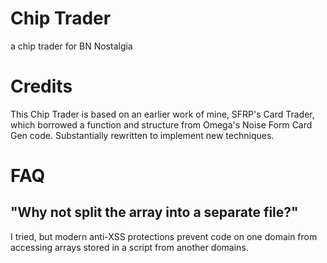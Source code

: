 # Chip Trader
a chip trader for BN Nostalgia

# Credits
This Chip Trader is based on an earlier work of mine, SFRP's Card Trader, which borrowed a function and structure from Omega's Noise Form Card Gen code. Substantially rewritten to implement new techniques.

# FAQ
## "Why not split the array into a separate file?"
I tried, but modern anti-XSS protections prevent code on one domain from accessing arrays stored in a script from another domains.
